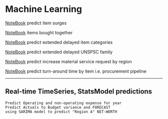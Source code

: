 # Machine Learning

[NoteBook](https://github.com/AmitXShukla/P2P.ai/blob/main/docs/assets/ML/NB1.ipynb)
 predict item surges

[NoteBook](https://github.com/AmitXShukla/P2P.ai/blob/main/docs/assets/ML/NB2.ipynb)
 items bought together

[NoteBook](https://github.com/AmitXShukla/P2P.ai/blob/main/docs/assets/ML/NB3.ipynb)
 predict extended delayed item categories

[NoteBook](https://github.com/AmitXShukla/P2P.ai/blob/main/docs/assets/ML/NB4.ipynb)
 predict extended delayed UNSPSC family

[NoteBook](https://github.com/AmitXShukla/P2P.ai/blob/main/docs/assets/ML/NB5.ipynb)
 predict increase material service request by region

[NoteBook](https://github.com/AmitXShukla/P2P.ai/blob/main/docs/assets/ML/NB6.ipynb)
 predict turn-around time by item i.e. procurement pipeline

-----

## Real-time TimeSeries, StatsModel predictions
	Predict Operating and non-operating expense for year
	Predict Actuals to Budget variance and FORECAST
	using SARIMA model to predict "Region A" NET-WORTH

